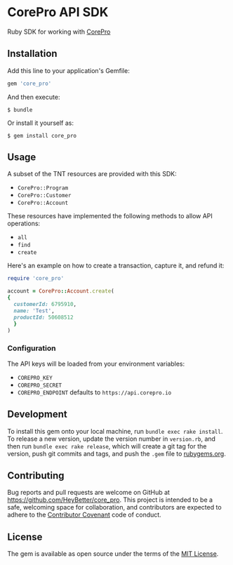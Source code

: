 # CorePro API SDK

Ruby SDK for working with [CorePro](https://docs.corepro.io)

## Installation

Add this line to your application's Gemfile:

```ruby
gem 'core_pro'
```

And then execute:

    $ bundle

Or install it yourself as:

    $ gem install core_pro

## Usage

A subset of the TNT resources are provided with this SDK:

 * `CorePro::Program`
 * `CorePro::Customer`
 * `CorePro::Account`

These resources have implemented the following methods to allow API operations:
 * `all`
 * `find`
 * `create`

Here's an example on how to create a transaction, capture it, and refund it:
```ruby
require 'core_pro'

account = CorePro::Account.create(
{
  customerId: 6795910,
  name: 'Test',
  productId: 50608512
  }
)
```

### Configuration

The API keys will be loaded from your environment variables:

 * `COREPRO_KEY`
 * `COREPRO_SECRET`
 * `COREPRO_ENDPOINT` defaults to `https://api.corepro.io`

## Development

To install this gem onto your local machine, run `bundle exec rake install`. To
release a new version, update the version number in `version.rb`, and then run
`bundle exec rake release`, which will create a git tag for the version, push
git commits and tags, and push the `.gem` file to
[rubygems.org](https://rubygems.org).

## Contributing

Bug reports and pull requests are welcome on GitHub at
https://github.com/HeyBetter/core_pro. This project is intended to be a safe,
welcoming space for collaboration, and contributors are expected to adhere to
the [Contributor Covenant](http://contributor-covenant.org) code of conduct.

## License

The gem is available as open source under the terms of the [MIT
License](https://opensource.org/licenses/MIT).
